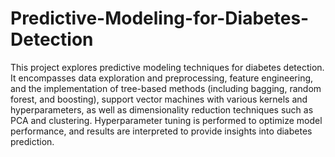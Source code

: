 # Predictive-Modeling-for-Diabetes-Detection
This project explores predictive modeling techniques for diabetes detection. It encompasses data exploration and preprocessing, feature engineering, and the implementation of tree-based methods (including bagging, random forest, and boosting), support vector machines with various kernels and hyperparameters, as well as dimensionality reduction techniques such as PCA and clustering. Hyperparameter tuning is performed to optimize model performance, and results are interpreted to provide insights into diabetes prediction.
